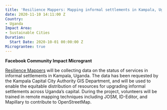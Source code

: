 ```yaml
---
title: 'Resilience Mappers: Mapping informal settlements in Kampala, Uganda'
date: 2020-11-10 14:11:00 Z
Country:
- Uganda
Impact Area:
- Sustainable Cities
Duration:
  Start Date: 2020-10-01 00:00:00 Z
Micrograntee: true
---
```


**Facebook Community Impact Microgrant**

[Resilience Mappers](https://www.facebook.com/RMappers/) will be collecting data on the status of services in informal settlements in Kampala, Uganda. The data has been requested by the Kampala Capital City Authority GIS Department, and will be used to enable the equitable distribution of resources for upgrading informal settlements across Uganda’s capital. During the project, volunteers will be trained in remote mapping techniques including JOSM, ID-Editor, and Mapillary to contribute to OpenStreetMap.